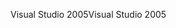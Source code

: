 <span data-ttu-id="ed98b-101">Visual Studio 2005</span><span class="sxs-lookup"><span data-stu-id="ed98b-101">Visual Studio 2005</span></span>